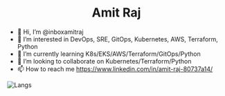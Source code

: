 
   <h1 align="center">Amit Raj</h1>  

- 👋 Hi, I’m @inboxamitraj
- 👀 I’m interested in DevOps, SRE, GitOps, Kubernetes, AWS, Terraform, Python
- 🌱 I’m currently learning K8s/EKS/AWS/Terraform/GitOps/Python
- 💞️ I’m looking to collaborate on Kubernetes/Terraform/Python
- 📫 How to reach me https://www.linkedin.com/in/amit-raj-80737a14/  

![Langs](https://github-readme-stats.vercel.app/api/top-langs/?username=inboxamitraj&layout=compact&hide=html,css)

<!---
inboxamitraj/inboxamitraj is a ✨ special ✨ repository because its `README.md` (this file) appears on your GitHub profile.
You can click the Preview link to take a look at your changes.
--->
